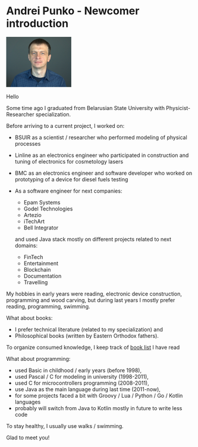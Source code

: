 # Andrei Punko - Newcomer introduction

<img src="../photos/Andrei_Punko_photo_formal_2.jpg" alt="drawing" width="175"/>

Hello

Some time ago I graduated from Belarusian State University with Physicist-Researcher specialization.

Before arriving to a current project, I worked on:

- BSUIR as a scientist / researcher who performed modeling of physical processes
- Linline as an electronics engineer who participated in construction and tuning of electronics for cosmetology lasers
- BMC as an electronics engineer and software developer who worked on prototyping of a device for diesel fuels testing
- As a software engineer for next companies:
  - Epam Systems
  - Godel Technologies
  - Artezio
  - iTechArt
  - Bell Integrator

  and used Java stack mostly on different projects related to next domains:
    - FinTech
    - Entertainment
    - Blockchain
    - Documentation
    - Travelling

My hobbies in early years were reading, electronic device construction, programming and wood carving,
but during last years I mostly prefer reading, programming, swimming.

What about books:
- I prefer technical literature (related to my specialization) and
- Philosophical books (written by Eastern Orthodox fathers).

To organize consumed knowledge, I keep track of [book list](https://github.com/andrei-punko/book-reading-tracker) I have read

What about programming:
- used Basic in childhood / early years (before 1998),
- used Pascal / C for modeling in university (1998-2011),
- used C for microcontrollers programming (2008-2011),
- use Java as the main language during last time (2011-now),
- for some projects faced a bit with Groovy / Lua / Python / Go / Kotlin languages
- probably will switch from Java to Kotlin mostly in future to write less code

To stay healthy, I usually use walks / swimming.

Glad to meet you!
